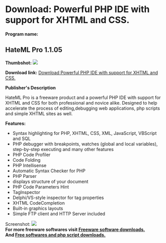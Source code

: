 # Download: Powerful PHP IDE with support for XHTML and CSS.

**Program name:**

## HateML Pro 1.1.05

  
**Thumbshot:** ![](http://www.freewarefiles.com/screenshot/hatemlpro_md.gif)   
  
**Download link:** [Download Powerful PHP IDE with support for XHTML and CSS.](http://freesoftwares.boysofts.com/HateML-Pro_program_23899.html)  
  


**Publisher's Description**  
  


HateML Pro is a freeware product and a powerful PHP IDE with support for XHTML and CSS for both professional and novice alike. Designed to help accelerate the process of editing,debugging web applications, php scripts and simple XHTML sites as well. 

**Features:**

  * Syntax highlighting for PHP, XHTML, CSS, XML, JavaScript, VBScript and SQL 
  * PHP debugger with breakpoints, watches (global and local variables), step-by-step executing and many other features 
  * PHP Code Profiler 
  * Code Folding 
  * PHP Intellisense 
  * Automatic Syntax Checker for PHP 
  * PHP Parser 
  * displays structure of your document 
  * PHP Code Parameters Hint 
  * TagInspector 
  * Delphi/VS-style inspector for tag properties 
  * XHTML CodeCompletion 
  * Built-in graphics layouts 
  * Simple FTP client and HTTP Server included 

  
  
Screenshot: ![](http://www.freewarefiles.com/screenshot/hatemlpro.gif)   
**For more freeware softwares visit [Freeware software downloads.](http://freesoftwares.boysofts.com/)**   
**And [Free softwares and php script downloads.](http://www.boysofts.com/)**
